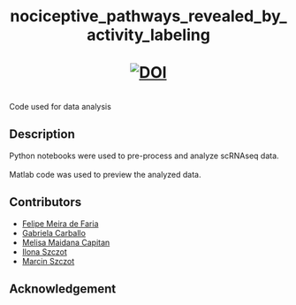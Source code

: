 # <div align="center">nociceptive_pathways_revealed_by_activity_labeling<br><br>[![DOI](https://zenodo.org/badge/858093145.svg)](https://doi.org/10.5281/zenodo.14728203)
</div>
<br>Code used for data analysis

## Description
Python notebooks were used to pre-process and analyze scRNAseq data.<br><br>
Matlab code was used to preview the analyzed data.

## Contributors
- [Felipe Meira de Faria](https://liu.se/en/employee/felme19)
- [Gabriela Carballo](https://liu.se/en/employee/gabca19)
- [Melisa Maidana Capitan](https://github.com/melisamc89)
- [Ilona Szczot](https://liu.se/en/employee/ilosz01)
- [Marcin Szczot](https://liu.se/en/employee/marsz29)

## Acknowledgement
